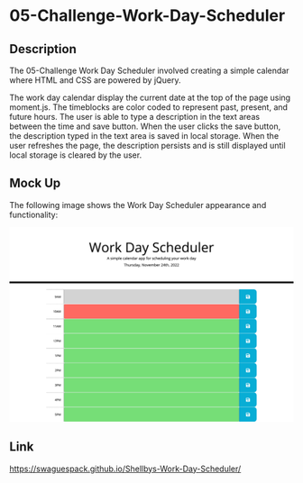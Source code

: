 # 05-Challenge-Work-Day-Scheduler

## Description

The 05-Challenge Work Day Scheduler involved creating a simple calendar where HTML and CSS are powered by jQuery.

The work day calendar display the current date at the top of the page using moment.js. The timeblocks are color coded to represent past, present, and future hours. The user is able to type a description in the text areas between the time and save button. When the user clicks the save button, the description typed in the text area is saved in local storage. When the user refreshes the page, the description persists and is still displayed until local storage is cleared by the user.


## Mock Up

The following image shows the Work Day Scheduler appearance and functionality:

![The Work Day Scheduler includes the curent date, time block hours for 9AM-5PM, a column in which users can type text, and a column of save buttons which can save the typed text to local storage.](./Assets/Demo_Work-Day-Scheduler.png)


## Link

https://swaguespack.github.io/Shellbys-Work-Day-Scheduler/